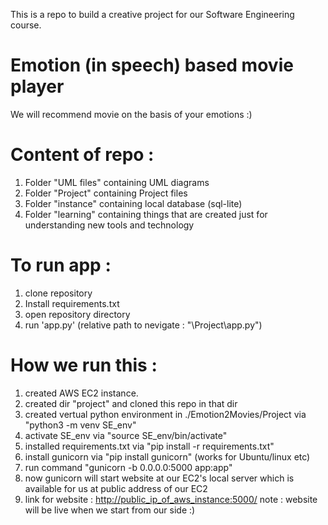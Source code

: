 This is a repo to build a creative project for our Software Engineering course.

# Emotion (in speech) based movie player
We will recommend movie on the basis of your emotions :)

# Content of repo :
1. Folder "UML files" containing UML diagrams
2. Folder "Project" containing Project files
3. Folder "instance" containing local database (sql-lite)
4. Folder "learning" containing things that are created just for understanding new tools and technology

# To run app :
1. clone repository
2. Install requirements.txt
3. open repository directory 
4. run 'app.py' (relative path to nevigate : "\Project\app.py")

# How we run this : 
1. created AWS EC2 instance.
2. created dir "project" and cloned this repo in that dir
3. created vertual python environment in ./Emotion2Movies/Project via "python3 -m venv SE_env"
4. activate SE_env via "source SE_env/bin/activate"
5. installed requirements.txt via "pip install -r requirements.txt"
6. install gunicorn via "pip install gunicorn" (works for Ubuntu/linux etc)
7. run command "gunicorn -b 0.0.0.0:5000 app:app"
8. now gunicorn will start website at our EC2's local server which is available for us at public address of our EC2
9. link for website : [http://public_ip_of_aws_instance:5000/](http://13.60.224.246:5000/) 
note : website will be live when we start from our side  :)
